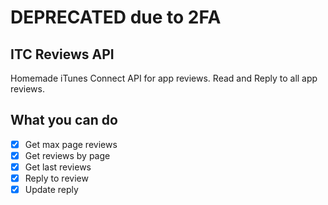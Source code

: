 # DEPRECATED due to 2FA
## ITC Reviews API

Homemade iTunes Connect API for app reviews.
Read and Reply to all app reviews. 

## What you can do
* [x] Get max page reviews
* [x] Get reviews by page
* [x] Get last reviews
* [x] Reply to review
* [x] Update reply
